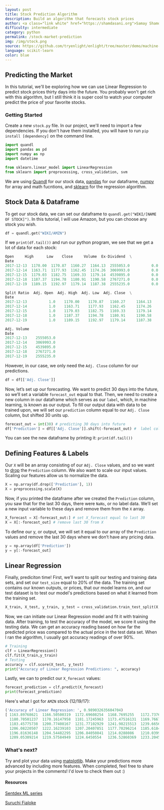 ```yaml
---
layout: post
title: Stock Prediction Algorithm
description: Build an algorithm that forecasts stock prices
author: <a class="link white" href="https://shamdasani.org">Samay Shamdasani</a>
difficulty: intermediate
category: python
permalink: /stock-market-prediction
img: /img/stock.png
source: https://github.com/tryenlight/enlight/tree/master/demo/machine-learning/stock-prediction/stock.py
language: scikit-learn
color: blue
---
```


## Predicting the Market

In this tutorial, we'll be exploring how we can use Linear Regression to predict stock prices thirty days into the future. You probably won't get rich with this algorithm, but I still think it is super cool to watch your computer predict the price of your favorite stocks.

### Getting Started   

Create a new `stock.py` file. In our project, we'll need to import a few dependencies. If you don't have them installed, you will have to run `pip install [dependency]` on the command line.

```python
import quandl
import pandas as pd
import numpy as np
import datetime

from sklearn.linear_model import LinearRegression
from sklearn import preprocessing, cross_validation, svm
```
We are using [Quandl](https://www.quandl.com/) for our stock data, [pandas](https://pandas.pydata.org/) for our dataframe, [numpy](http://www.numpy.org/) for array and math fucntions, and [sklearn](http://scikit-learn.org/) for the regression algorithm.

## Stock Data & Dataframe
To get our stock data, we can set our dataframe to `quandl.get("WIKI/[NAME OF STOCK]")`. In this tutorial, I will use Amazon, but you can choose any stock you wish.

```python
df = quandl.get("WIKI/AMZN")
```

If we `print(df.tail())` and run our python program, we see that we get a lot of data for each stock:

```python
Open     High      Low    Close     Volume  Ex-Dividend  \
Date                                                                     
2017-12-13  1170.00  1170.87  1160.27  1164.13  2555053.0          0.0   
2017-12-14  1163.71  1177.93  1162.45  1174.26  3069993.0          0.0   
2017-12-15  1179.03  1182.75  1169.33  1179.14  4539895.0          0.0   
2017-12-18  1187.37  1194.78  1180.91  1190.58  2767271.0          0.0   
2017-12-19  1189.15  1192.97  1179.14  1187.38  2555235.0          0.0   

Split Ratio  Adj. Open  Adj. High  Adj. Low  Adj. Close  \
Date                                                                  
2017-12-13          1.0    1170.00    1170.87   1160.27     1164.13   
2017-12-14          1.0    1163.71    1177.93   1162.45     1174.26   
2017-12-15          1.0    1179.03    1182.75   1169.33     1179.14   
2017-12-18          1.0    1187.37    1194.78   1180.91     1190.58   
2017-12-19          1.0    1189.15    1192.97   1179.14     1187.38   

Adj. Volume  
Date                     
2017-12-13    2555053.0  
2017-12-14    3069993.0  
2017-12-15    4539895.0  
2017-12-18    2767271.0  
2017-12-19    2555235.0  

```
However, in our case, we only need the `Adj. Close` column for our predictions.

```python
df = df[['Adj. Close']]
```

Now, let’s set up our forecasting. We want to predict 30 days into the future, so we’ll set a variable `forecast_out` equal to that. Then, we need to create a new column in our dataframe which serves as our `label`, which, in machine learning, is known as our output.  To fill our output data with data to be trained upon, we will set our `prediction` column equal to our `Adj. Close` column, but shifted 30 units up.
```python
forecast_out = int(30) # predicting 30 days into future
df['Prediction'] = df[['Adj. Close']].shift(-forecast_out) #  label column with data shifted 30 units up
```

 You can see the new dataframe by printing it: `print(df.tail())`

## Defining Features & Labels
Our `X` will be an array consisting of our `Adj. Close` values, and so we want to [drop](https://pandas.pydata.org/pandas-docs/stable/generated/pandas.DataFrame.drop.html) the `Prediction` column. We also want to scale our input values. Scaling our features allow us to normalize the data.
```python
X = np.array(df.drop(['Prediction'], 1))
X = preprocessing.scale(X)
```

Now, if you printed the dataframe after we created the `Prediction` column, you saw that for the last 30 days, there were `NaNs`, or no label data. We’ll set a new input variable to these days and remove them from the `X` array.
```python
X_forecast = X[-forecast_out:] # set X_forecast equal to last 30
X = X[:-forecast_out] # remove last 30 from X
```

To define our y, or output, we will set it equal to our array of the `Prediction` values and remove the last 30 days where we don’t have any pricing data.
```python
y = np.array(df['Prediction'])
y = y[:-forecast_out]
```

## Linear Regression
Finally, prediciton time! First, we’ll want to split our testing and training data sets, and set our `test_size` equal to 20% of the data. The training set contains our known outputs, or prices, that our model learns on, and our test dataset is to test our model's predictions based on what it learned from the training set.

```python
X_train, X_test, y_train, y_test = cross_validation.train_test_split(X, y, test_size = 0.2)
```

Now, we can initiate our Linear Regression model and fit it with training data. After training, to test the accuracy of the model, we score it using the testing data. We can get an accuracy reading based on how far the predicted price was compared to the actual price in the test data set. When I ran the algorithm, I usually got accuracy readings of over 90%.

```python
# Training
clf = LinearRegression()
clf.fit(X_train,y_train)
# Testing
accuracy = clf.score(X_test, y_test)
print("Accuracy of Linear Regression Predictions: ", accuracy)
```

Lastly, we can to predict our `X_forecast` values:
```python
forecast_prediction = clf.predict(X_forecast)
print(forecast_prediction)
```

Here's what I got for `AMZN` stock (12/19/17):

```python
('Accuracy of Linear Regression: ', 0.989032635604704)
[ 1163.89768621  1166.50500319  1172.69608254  1168.7695255   1172.7376334
  1180.70501237  1170.16147958  1181.17245963  1173.47516131  1169.76674633
  1183.45775738  1200.77408167  1231.77102929  1241.98215513  1239.66569423
  1206.08220507  1222.16239103  1207.20407851  1177.70296214  1185.61840252
  1196.81636148  1204.54482295  1206.84050841  1214.0288086   1210.03992526
  1209.05309214  1219.57584949  1224.6450554   1236.52860369  1233.20453424]
```

### What's next?
Try and plot your data using [matplotlib](https://matplotlib.org/). Make your predictions more advanced by including more features. When completed, feel free to share your projects in the comments! I'd love to check them out :)

#### Resources

[Sentdex ML series](https://www.youtube.com/watch?v=OGxgnH8y2NM&t)

[Suruchi Fialoke](http://suruchifialoke.com/2016-08-17-machine-learning-tutorial-with-python-I/)
